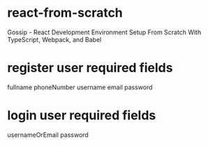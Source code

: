 # react-from-scratch

Gossip - React Development Environment Setup From Scratch With TypeScript, Webpack, and Babel

# register user required fields

fullname
phoneNumber
username
email
password

# login user required fields

usernameOrEmail
password

<!-- <Input
          type="password"
          showLabel={true}
          labelText="Password"
          borderType="outline"
          customError={false}
          error="Password is required"
        />
        <Input
          type="password"
          showLabel={true}
          labelText="Password"
          borderType="outline"
          customError={false}
          error="Password is required"
        />
        <Input
          type="email"
          showLabel={true}
          labelText="Email"
          borderType="bottom"
          customError={false}
          error="Email is required"
        />
        <Button
          variant="primary"
          onClick={() => alert("Primary button clicked")}
        >
          Primary Button
        </Button>
        <Button type="default" variant="secondary">
          Secondary Button
        </Button>
        <Button type="default" variant="error">
          Error Button
        </Button>
        <Button type="text" variant="primary">
          Text Button
        </Button>
        <Button variant="success">Success Button</Button> -->
